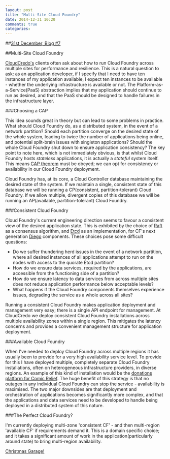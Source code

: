 ```yaml
---
layout: post
title: "Multi-Site Cloud Foundry"
date: 2014-12-31 10:20
comments: true
categories: 
---
```


##[31st December, Blog #7](http://blog.hatofmonkeys.com/blog/2014/12/25/the-twelve-blogs-of-christmas/)

##Multi-Site Cloud Foundry

[CloudCredo's](https://www.cloudcredo.com) clients often ask about how to run Cloud Foundry across multiple sites for performance and resilience. This is a natural question to ask: as an application developer, if I specify that I need to have ten instances of my application available, I expect ten instances to be available - whether the underlying infrastructure is available or not. The Platform-as-a-Service(PaaS) abstraction implies that my application should continue to run as desired, and that the PaaS should be designed to handle failures in the infrastructure layer.

###Choosing a CAP

This idea sounds great in theory but can lead to some problems in practice. What should Cloud Foundry do, as a distributed system, in the event of a network partition? Should each partition converge on the desired state of the whole system, leading to twice the number of applications being online, and potential split-brain issues with singleton applications? Should the whole Cloud Foundry shut down to ensure application consistency? The key point to note here, which is not immediately obvious, is that whilst Cloud Foundry hosts *stateless* applications, it is actually a *stateful* system itself. This means [CAP theorem](http://en.wikipedia.org/wiki/CAP_theorem) must be obeyed; we can opt for consistency or availability in our Cloud Foundry deployment.

Cloud Foundry has, at its core, a Cloud Controller database maintaining the desired state of the system. If we maintain a single, consistent state of this database we will be running a CP(consistent, partition-tolerant) Cloud Foundry. If we allow multiple, divergent copies of this database we will be running an AP(available, partition-tolerant) Cloud Foundry.

###Consistent Cloud Foundry

Cloud Foundry's current engineering direction seems to favour a consistent view of the desired application state. This is exhibited by the choice of [Raft](http://en.wikipedia.org/wiki/Raft_%28computer_science%29) as a consensus algorithm, and [Etcd](https://github.com/coreos/etcd) as an implementation, for CF's next generation [Diego](https://github.com/cloudfoundry-incubator/diego-release) components. These choices pose some difficult questions:

- Do we suffer thundering herd issues in the event of a network partition, where all desired instances of all applications attempt to run on the nodes with access to the quorate Etcd partition?
- How do we ensure data services, required by the applications, are accessible from the functioning side of a partition?
- How do we ensure latency to data services from across multiple sites does not reduce application performance below acceptable levels?
- What happens if the Cloud Foundry components themselves experience issues, degrading the service as a whole across all sites?

Running a consistent Cloud Foundry makes application deployment and management very easy; there is a single API endpoint for management. At CloudCredo we deploy consistent Cloud Foundry installations across multiple availability zones within a single region. This mitigates the latency concerns and provides a convenient management structure for application deployment.

###Available Cloud Foundry

When I've needed to deploy Cloud Foundry across multiple regions it has usually been to provide for a very high availability service level. To provide for this I have deployed multiple, completely separate Cloud Foundry installations, often on heterogeneous infrastructure providers, in diverse regions. An example of this kind of installation would be the [donations platform for Comic Relief](http://blog.cloudfoundry.org/2013/04/30/uk-charity-raises-record-donations-powered-by-cloud-foundry/). The huge benefit of this strategy is that no outages in any individual Cloud Foundry can stop the service - availability is maximised. The two major downsides are that deployment and orchestration of applications becomes significantly more complex, and that the applications and data services need to be developed to handle being deployed in a distributed system of this nature.

###The Perfect Cloud Foundry?

I'm currently deploying multi-zone 'consistent CF' - and then multi-region 'available CF' if requirements demand it. This is a domain specific choice; and it takes a significant amount of work in the application(particularly around state) to bring multi-region availability.

[Christmas Garage!](https://www.youtube.com/watch?v=RQLQ7W2RoKA)

